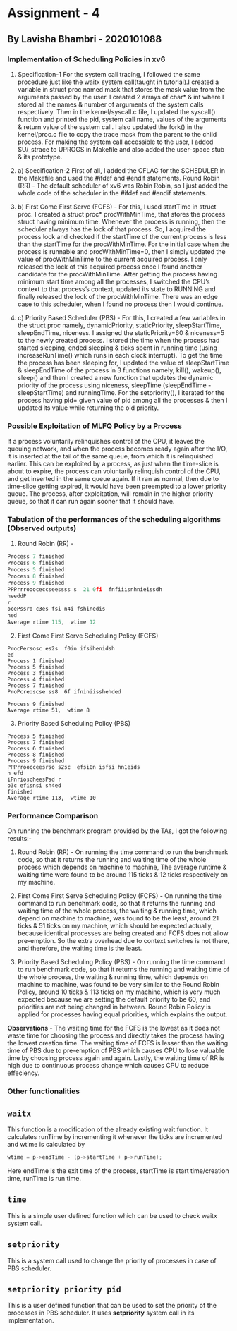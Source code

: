 # Assignment - 4
## By Lavisha Bhambri - 2020101088

### Implementation of Scheduling Policies in xv6
1. Specification-1
For the system call tracing, I followed the same procedure just like the waitx system call(taught in tutorial).I created a variable in struct proc named mask that stores the mask value from the arguments passed by the user. I created 2 arrays of char* & int where I stored all the names & number of arguments of the system calls respectively. Then in the kernel/syscall.c file, I updated the  syscall() function and printed the pid, system call name, values of the arguments & return value of the system call. I also updated the fork() in the kernel/proc.c file to copy the trace mask from the parent to the child process. For making the system call accessible to the user, I added  $U/_strace to UPROGS in Makefile and also added the user-space stub & its prototype.

2. a) Specification-2
First of all, I added the CFLAG for the SCHEDULER in the Makefile and used the #ifdef and #endif statements. 
Round Robin (RR) - The default scheduler of xv6 was Robin Robin, so I just added the whole code of the scheduler in the #ifdef and #endif statements.

2. b) First Come First Serve (FCFS) - For this, I used startTime in struct proc. I created a struct proc* procWithMinTime, that stores the process struct having minimum time. Whenever the process is running, then the scheduler always has the lock of that process. So, I acquired the process lock and checked if the startTime of the current process is less than the startTime for the procWithMinTime. For the initial case when the process is runnable and procWithMinTime=0, then I simply updated the value of procWithMinTime to the current acquired process. I only released the lock of this acquired process once I found another candidate for the procWithMinTime. After getting the process having minimum start time among all the processes, I switched the CPU’s context to that process’s context, updated its state to RUNNING and finally released the lock of the procWithMinTime. There was an edge case to this scheduler, when I found no process then I would continue.

2. c) Priority Based Scheduler (PBS) - For this, I created a few variables in the struct proc namely, dynamicPriority, staticPriority, sleepStartTime, sleepEndTime, niceness. I assigned the staticPriority=60 & niceness=5 to the newly created process. I stored the time when the process had started sleeping, ended sleeping & ticks spent in running time (using increaseRunTime() which runs in each clock interrupt).  To get the time the process has been sleeping for, I updated the value of sleepStartTime & sleepEndTime of the process in 3 functions namely, kill(), wakeup(), sleep() and then I created a new function that updates the dynamic priority of the process using niceness, sleepTime (sleepEndTime - sleepStartTime) and runningTime. For the setpriority(), I iterated for the process having pid= given value of pid among all the processes & then I updated its value while returning the old priority.


### Possible Exploitation of MLFQ Policy by a Process

If a process voluntarily relinquishes control of the CPU, it leaves the queuing network, and when the process becomes ready again after the I/O, it is inserted at the tail of the same queue, from which it is relinquished earlier. This can be exploited by a process, as just when the time-slice is about to expire, the process can voluntarily relinquish control of the CPU, and get inserted in the same queue again. If it ran as normal, then due to time-slice getting expired, it would have been preempted to a lower priority queue. The process, after exploitation, will remain in the higher priority queue, so that it can run again sooner that it should have.

### Tabulation of the performances of the scheduling algorithms (Observed outputs)

1. Round Robin (RR) -
```c
Process 7 finished
Process 6 finished
Process 5 finished
Process 8 finished
Process 9 finished
PPPrrroooceccseessss s  21 0fi  fnfiiisnhnieissdh
heeddP
r
ocePssro c3es fsi n4i fshinedis
hed
Average rtime 115,  wtime 12
```

2. First Come First Serve Scheduling Policy (FCFS)
```
ProcPersosc es2s  f0in ifsihenidsh
ed
Process 1 finished
Process 5 finished
Process 3 finished
Process 4 finished
Process 7 finished
ProPcreoscse ss8  6f ifniniisshehded

Process 9 finished
Average rtime 51,  wtime 8
```

3. Priority Based Scheduling Policy (PBS) 
```
Process 5 finished
Process 7 finished
Process 6 finished
Process 8 finished
Process 9 finished
PPPrroocceesrso s2sc  efsi0n isfsi hn1eids
h efd
iPnrioscheesPsd r
o3c efisnsi sh4ed 
finished
Average rtime 113,  wtime 10
```

### Performance Comparison
On running the benchmark program provided by the TAs, I got the following results:-

1. Round Robin (RR) - On running the time command to run the benchmark code, so that it returns the running and waiting time of the whole process which depends on machine to machine, The average runtime & waiting time were found to be around 115 ticks & 12 ticks respectively on my machine.

2. First Come First Serve Scheduling Policy (FCFS) - On running the time command to run benchmark code, so that it returns the running and waiting time of the whole process, the waiting & running time, which depend on machine to machine, was found to be the least, around 21 ticks & 51 ticks on my machine, which should be expected actually, because identical processes are being created and FCFS does not allow pre-emption. So the extra overhead due to context switches is not there, and therefore, the waiting time is the least.

3. Priority Based Scheduling Policy (PBS) - On running the time command to run benchmark code, so that it returns the running and waiting time of the whole process, the waiting & running time, which depends on machine to machine, was found to be very similar to the Round Robin Policy, around 10 ticks & 113 ticks on my machine, which is very much expected because we are setting the default priority to be 60, and priorities are not being changed in between. Round Robin Policy is applied for processes having equal priorities, which explains the output.


**Observations** - 
The waiting time for the FCFS is the lowest as it does not waste time for choosing the process and directly takes the process having the lowest creation time. The waiting time of FCFS is lesser than the waiting time of PBS due to pre-emption of PBS which causes CPU to lose valuable time by choosing process again and again. Lastly, the waiting time of RR is high due to continuous process change which causes CPU to reduce effeciency.

### Other functionalities

## `waitx`
This function is a modification of the already existing wait function. It calculates runTime by incrementing it whenever the ticks are incremented and wtime is calculated by 
```c
wtime = p->endTime - (p->startTime + p->runTime);
```
Here endTime is the exit time of the process, startTime is start time/creation time, runTime is run time.

## `time`
This is a simple user defined function which can be used to check waitx system call.

## `setpriority`
This is a system call used to change the priority of processes in case of PBS scheduler.

## `setpriority priority pid`
This is a user defined function that can be used to set the priority of the processes in PBS scheduler. It uses **setpriority** system call in its implementation.




